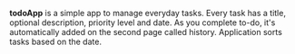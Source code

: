 **todoApp** is a simple app to manage everyday tasks. Every task has a title, optional description, priority level and date. As you complete to-do, it's automatically added on the second page called history. Application sorts tasks based on the date.
